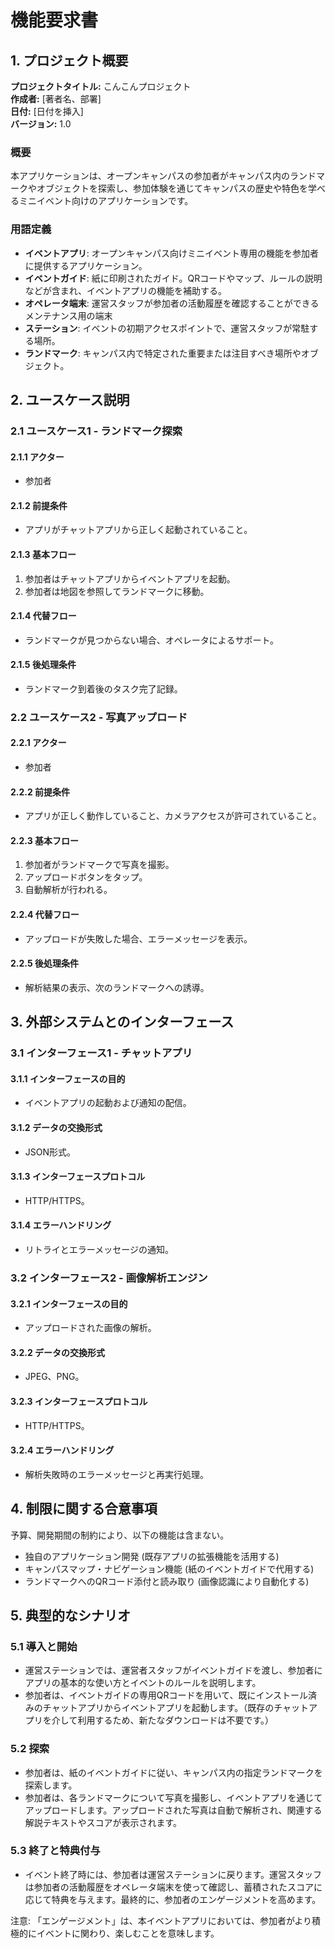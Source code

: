 # 機能要求書

## 1. プロジェクト概要

**プロジェクトタイトル:** こんこんプロジェクト  
**作成者:** [著者名、部署]  
**日付:** [日付を挿入]  
**バージョン:** 1.0  

### 概要

本アプリケーションは、オープンキャンパスの参加者がキャンパス内のランドマークやオブジェクトを探索し、参加体験を通じてキャンパスの歴史や特色を学べるミニイベント向けのアプリケーションです。

### 用語定義

- **イベントアプリ**: オープンキャンパス向けミニイベント専用の機能を参加者に提供するアプリケーション。
- **イベントガイド**: 紙に印刷されたガイド。QRコードやマップ、ルールの説明などが含まれ、イベントアプリの機能を補助する。
- **オペレータ端末**: 運営スタッフが参加者の活動履歴を確認することができるメンテナンス用の端末
- **ステーション**: イベントの初期アクセスポイントで、運営スタッフが常駐する場所。
- **ランドマーク**: キャンパス内で特定された重要または注目すべき場所やオブジェクト。

## 2. ユースケース説明

### 2.1 ユースケース1 - ランドマーク探索

#### 2.1.1 アクター

- 参加者

#### 2.1.2 前提条件

- アプリがチャットアプリから正しく起動されていること。

#### 2.1.3 基本フロー

1. 参加者はチャットアプリからイベントアプリを起動。
2. 参加者は地図を参照してランドマークに移動。

#### 2.1.4 代替フロー

- ランドマークが見つからない場合、オペレータによるサポート。

#### 2.1.5 後処理条件

- ランドマーク到着後のタスク完了記録。

### 2.2 ユースケース2 - 写真アップロード

#### 2.2.1 アクター

- 参加者

#### 2.2.2 前提条件

- アプリが正しく動作していること、カメラアクセスが許可されていること。

#### 2.2.3 基本フロー

1. 参加者がランドマークで写真を撮影。
2. アップロードボタンをタップ。
3. 自動解析が行われる。

#### 2.2.4 代替フロー

- アップロードが失敗した場合、エラーメッセージを表示。

#### 2.2.5 後処理条件

- 解析結果の表示、次のランドマークへの誘導。

## 3. 外部システムとのインターフェース

### 3.1 インターフェース1 - チャットアプリ

#### 3.1.1 インターフェースの目的

- イベントアプリの起動および通知の配信。

#### 3.1.2 データの交換形式

- JSON形式。

#### 3.1.3 インターフェースプロトコル

- HTTP/HTTPS。

#### 3.1.4 エラーハンドリング

- リトライとエラーメッセージの通知。

### 3.2 インターフェース2 - 画像解析エンジン

#### 3.2.1 インターフェースの目的

- アップロードされた画像の解析。

#### 3.2.2 データの交換形式

- JPEG、PNG。

#### 3.2.3 インターフェースプロトコル

- HTTP/HTTPS。

#### 3.2.4 エラーハンドリング

- 解析失敗時のエラーメッセージと再実行処理。

## 4. 制限に関する合意事項

予算、開発期間の制約により、以下の機能は含まない。

- 独自のアプリケーション開発 (既存アプリの拡張機能を活用する)
- キャンパスマップ・ナビゲーション機能 (紙のイベントガイドで代用する)
- ランドマークへのQRコード添付と読み取り (画像認識により自動化する)

## 5. 典型的なシナリオ

### 5.1 導入と開始

- 運営ステーションでは、運営者スタッフがイベントガイドを渡し、参加者にアプリの基本的な使い方とイベントのルールを説明します。
- 参加者は、イベントガイドの専用QRコードを用いて、既にインストール済みのチャットアプリからイベントアプリを起動します。（既存のチャットアプリを介して利用するため、新たなダウンロードは不要です。）

### 5.2 探索

- 参加者は、紙のイベントガイドに従い、キャンパス内の指定ランドマークを探索します。
- 参加者は、各ランドマークについて写真を撮影し、イベントアプリを通じてアップロードします。アップロードされた写真は自動で解析され、関連する解説テキストやスコアが表示されます。

### 5.3 終了と特典付与

- イベント終了時には、参加者は運営ステーションに戻ります。運営スタッフは参加者の活動履歴をオペレータ端末を使って確認し、蓄積されたスコアに応じて特典を与えます。最終的に、参加者のエンゲージメントを高めます。

注意: 「エンゲージメント」は、本イベントアプリにおいては、参加者がより積極的にイベントに関わり、楽しむことを意味します。
